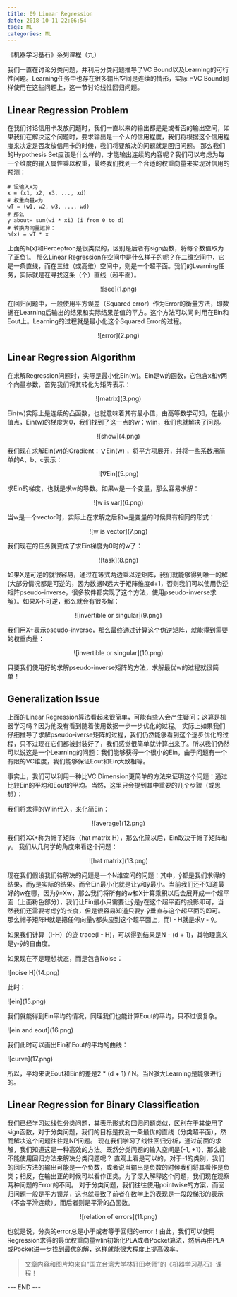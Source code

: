 ```yaml
---
title: 09 Linear Regression
date: 2018-10-11 22:06:54
tags: ML
categories: ML
---
```


《机器学习基石》系列课程（九）

我们一直在讨论分类问题，并利用分类问题推导了VC Bound以及Learning的可行性问题。Learning任务中也存在很多输出空间是连续的情形，实际上VC Bound同样使用在这些问题上，这一节讨论线性回归问题。
<!-- more -->
## Linear Regression Problem
在我们讨论信用卡发放问题时，我们一直以来的输出都是是或者否的输出空间，如果我们在解决这个问题时，要求输出是一个人的信用程度，我们将根据这个信用程度来决定是否发放信用卡的时候，我们将要解决的问题就是回归问题。
那么我们的Hypothesis Set应该是什么样的，才能输出连续的内容呢？我们可以考虑为每一个维度的输入属性乘以权重，最终我们找到一个合适的权重向量来实现对信用的预测：
```
# 设输入x为
x = (x1, x2, x3, ..., xd)
# 权重向量w为
wT = (w1, w2, w3, ..., wd)
# 那么
y about= sum(wi * xi) (i from 0 to d)
# 转换为向量运算：
h(x) = wT * x
```
上面的h(x)和Perceptron是很类似的，区别是后者有sign函数，将每个数值取为了正负1。
那么Linear Regression在空间中是什么样子的呢？在二维空间中，它是一条直线，而在三维（或高维）空间中，则是一个超平面。我们的Learning任务，实际就是在寻找这条（个）直线（超平面）。

<div align=center> ![see](1.png) </div>

在回归问题中，一般使用平方误差（Squared error）作为Error的衡量方法，即数据在Learning后输出的结果和实际结果差值的平方。这个方法可以同
时用在Ein和Eout上。Learning的过程就是最小化这个Squared Error的过程。

<div align=center> ![error](2.png) </div>

## Linear Regression Algorithm
在求解Regression问题时，实际是最小化Ein(w)。Ein是w的函数，它包含x和y两个向量参数，首先我们将其转化为矩阵表示：

<div align=center> ![matrix](3.png) </div>

Ein(w)实际上是连续的凸函数，也就意味着其有最小值，由高等数学可知，在最小值点，Ein(w)的梯度为0，我们找到了这一点的w：wlin，我们也就解决了问题。

<div align=center> ![show](4.png) </div>

我们现在求解Ein(w)的Gradient：∇Ein(w) ，将平方项展开，并将一些系数用简单的A、b、c表示：

<div align=center> ![∇Ein](5.png) </div>

求Ein的梯度，也就是求w的导数。如果w是一个变量，那么容易求解：

<div align=center> ![w is var](6.png) </div>

当w是一个vector时，实际上在求解之后和w是变量的时候具有相同的形式：

<div align=center> ![w is vector](7.png) </div>

我们现在的任务就变成了求Ein梯度为0时的w了：

<div align=center> ![task](8.png) </div>

如果X是可逆的就很容易，通过在等式两边乘以逆矩阵，我们就能够得到唯一的解(大部分情况都是可逆的，因为数据N远大于矩阵维度d+1，否则我们可以使用伪逆矩阵pseudo-inverse，很多软件都实现了这个方法，使用pseudo-inverse求解）。如果X不可逆，那么就会有很多解：

<div align=center> ![invertible or singular](9.png) </div>

我们用X+表示pseudo-inverse，那么最终通过计算这个伪逆矩阵，就能得到需要的权重向量：

<div align=center> ![invertible or singular](10.png) </div>

只要我们使用好的求解pseudo-inverse矩阵的方法，求解最优w的过程就很简单！

## Generalization Issue
上面的Linear Regression算法看起来很简单，可能有些人会产生疑问：这算是机器学习吗？因为他没有看到随着使用数据一步一步优化的过程。
实际上如果我们仔细推导了求解pseudo-iverse矩阵的过程，我们仍然能够看到这个逐步优化的过程，只不过现在它们都被封装好了，我们感觉很简单就计算出来了。所以我们仍然可以说这是一个Learning的问题：我们能够获得一个很小的Ein，由于问题有一个有限的VC维度，我们能够保证Eout和Ein大致相等。

事实上，我们可以利用一种比VC Dimension更简单的方法来证明这个问题：通过比较Ein的平均和Eout的平均。当然，这里只会提到其中重要的几个步骤（或思想）：

我们将求得的Wlin代入，来化简Ein：
<div align=center> ![average](12.png) </div>

我们将XX+称为帽子矩阵（hat matrix H），那么化简以后，Ein取决于帽子矩阵和y。
我们从几何学的角度来看这个问题：

<div align=center> ![hat matrix](13.png) </div>

现在我们假设我们待解决的问题是一个N维空间的问题：其中，ŷ都是我们求得的结果，而y是实际的结果。而令Ein最小化就是让y和ŷ最小。当前我们还不知道最好的w在哪，因为ŷ=Xw，那么我们将所有的w和X计算乘积以后会展开成一个超平面（上面粉色部分），我们让Ein最小只需要让ŷ是y在这个超平面的投影即可，当然我们还需要考虑ŷ的长度，但是很容易知道只要y-ŷ垂直与这个超平面的即可。那么帽子矩阵H就是把任何向量y都头应到这个超平面上，而I - H就是求y - ŷ。

如果我们计算（I-H）的迹 trace(I - H)，可以得到结果是N - (d + 1)，其物理意义是y-ŷ的自由度。

如果现在不是理想状态，而是包含Noise：

<div aling=center> ![noise H](14.png) </div>

此时：

<div aling=center> ![ein](15.png) </div>

我们就能得到Ein平均的情况，同理我们也能计算Eout的平均，只不过很复杂。

<div aling=center> ![ein and eout](16.png) </div>

我们此时可以画出Ein和Eout的平均的曲线：

<div aling=center> ![curve](17.png) </div>

所以，平均来说Eout和Ein的差是2 \* (d + 1) / N。当N够大Learning是能够进行的。

## Linear Regression for Binary Classification

我们已经学习过线性分类问题，其表示形式和回归问题类似，区别在于其使用了sign函数，对于分类问题，我们的目标是找到一条最优的直线（分类超平面），然而解决这个问题往往是NP问题。
现在我们学习了线性回归分析，通过前面的求解，我们知道这是一种高效的方法。既然分类问题的输入空间是{-1, +1}，那么能不能使用回归方法来解决分类问题呢？
直观上看是可以的，对于-1的类别，我们的回归方法的输出可能是一个负数，或者说当输出是负数的时候我们将其看作是负类；相反，在输出正的时候可以看作正类。为了深入解释这个问题，我们现在观察两种问题的Error的不同。
对于分类问题，我们往往使用pointwise的方案，而回归问题一般是平方误差，这也就导致了前者在数学上的表现是一段段梯形的表示（不会平滑连续），而后者则是平滑的凸函数。

<div align=center> ![relation of errors](11.png) </div>

也就是说，分类的error总是小于或者等于回归的error！由此，我们可以使用Regression求得的最优权重向量wlin初始化PLA或者Pocket算法，然后再由PLA或Pocket进一步找到最优的解，这样就能很大程度上提高效率。

> 文章内容和图片均来自“国立台湾大学林轩田老师”的《机器学习基石》课程！

--- END --- 

